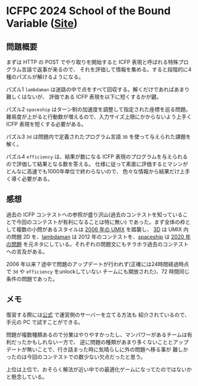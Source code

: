 # ICFPC 2024 School of the Bound Variable ([Site](https://icfpcontest2024.github.io/))

## 問題概要

まずは HTTP の POST でやり取りを開始すると ICFP 表現と呼ばれる特殊プログラム言語で返事が来るので、
それを評価して情報を集める。すると段階的に4種のパズルが解けるようになる。

パズル1 `lambdaman` は迷路の中で点をすべて回収する。解くだけであればあまり難しくはないが、
評価である ICFP 表現を以下に短くするかが鍵。

パズル2 `spaceship` はターン制の加速度を調整して指定された座標を巡る問題。
難易度が上がると行動数が増えるので、入力サイズ上限にかからないよう上手く ICFP 表現を短くする必要がある。

パズル3 `3d` は問題内で定義されたプログラム言語 `3D` を使って与えられた課題を解く。

パズル4 `efficiency` は、結果が数になる ICFP 表現のプログラムを与えられるので評価して結果となる数を答える。
仕様に従って素直に評価するとマシンがどんなに高速でも1000年単位で終わらないので、
色々な情報から結果だけ上手く導く必要がある。

## 感想

過去の ICFP コンテストへの参照が盛り沢山(過去のコンテストを知っていることで今回のコンテストが有利になることは特に無い)
であった。まず全体の枠として複数の小問があるスタイルは [2006 年の UMIX](../2006) を踏襲し、
[3D](./3d) は UMIX 内の問題 2D を、[lambdaman](./lambdaman) は 2012 年のコンテストを、[spaceship](./spaceship) は [2020 年の問題](../2020)
を元ネタにしている。それぞれの問題文にもチラホラ過去のコンテストへの言及がある。

2006 年以来？途中で問題のアップデートが行われず(正確には24時間経過時点で `3d` や `efficiency` をunlockしていない
チームにも開放された)、72 時間同じ条件の問題であった。

## メモ

復習する際には[公式](https://github.com/icfpcontest2024/icfpc2024) で運営側のサーバーを立てる方法も
紹介されているので、手元の PC で試すことができる。

問題が複数種類あるので分業はやりやすかったし、マンパワーがあるチームは有利だったかもしれない一方で、
逆に問題の種類があまり多くないこととアップデートが無いことで、行き詰まった時に気晴らしに外の問題へ移る事が
難しかったのは今回のコンテストでの数少ない欠点だったと思う。

上位は上位で、おそらく解法が近い中での最適化ゲームになってたのではないかと懸念している。
